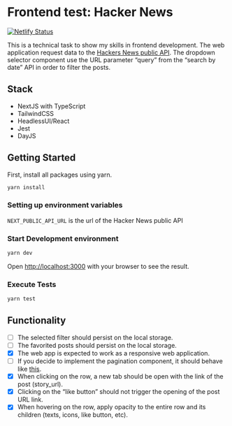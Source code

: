 # Frontend test: Hacker News

[![Netlify Status](https://api.netlify.com/api/v1/badges/6d20766c-66cd-4de7-92c1-348936b74e43/deploy-status)](https://app.netlify.com/sites/frontend-test-hacker-news/deploys)

This is a technical task to show my skills in frontend development. The web application request data to the [Hackers News public API](https://hn.algolia.com/api). The dropdown selector component use the URL parameter “query” from the “search by date” API in order to filter the posts.

## Stack

- NextJS with TypeScript
- TailwindCSS
- HeadlessUI/React
- Jest
- DayJS

## Getting Started

First, install all packages using yarn.

```bash
yarn install
```

### Setting up environment variables

`NEXT_PUBLIC_API_URL` is the url of the Hacker News public API

### Start Development environment

```bash
yarn dev
```

Open [http://localhost:3000](http://localhost:3000) with your browser to see the result.

### Execute Tests

```bash
yarn test
```

## Functionality

- [ ] The selected filter should persist on the local storage.
- [ ] The favorited posts should persist on the local storage.
- [x] The web app is expected to work as a responsive web application.
- [ ] If you decide to implement the pagination component, it should behave like [this](https://material-ui.com/components/pagination/).
- [x] When clicking on the row, a new tab should be open with the link of the post (story_url).
- [x] Clicking on the “like button” should not trigger the opening of the post URL link.
- [x] When hovering on the row, apply opacity to the entire row and its children (texts, icons, like button, etc).
